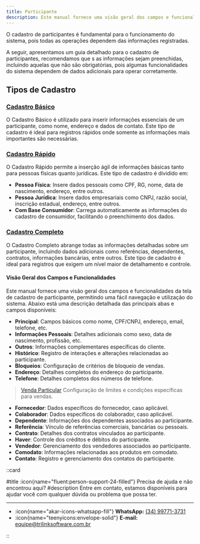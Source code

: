 ```yaml
---
title: Participante
description: Este manual fornece uma visão geral dos campos e funcionalidades da tela de cadastro de participante, permitindo uma fácil navegação e utilização do sistema.
---
```


O cadastro de participantes é fundamental para o funcionamento do sistema, pois todas as operações dependem das informações registradas.

A seguir, apresentamos um guia detalhado para o cadastro de participantes, recomendamos que s as informações sejam preenchidas, incluindo aquelas que não são obrigatórias, pois algumas funcionalidades do sistema dependem de dados adicionais para operar corretamente.

## Tipos de Cadastro

### [Cadastro Básico](/docs/cadastro/participante/_participante-basico)

O Cadastro Básico é utilizado para inserir informações essenciais de um participante, como nome, endereço e dados de contato. Este tipo de cadastro é ideal para registros rápidos onde somente as informações mais importantes são necessárias.

### [Cadastro Rápido](/docs/cadastro/participante/_participante-rapido)

O Cadastro Rápido permite a inserção ágil de informações básicas tanto para pessoas físicas quanto jurídicas. Este tipo de cadastro é dividido em:

- **Pessoa Física**: Insere dados pessoais como CPF, RG, nome, data de nascimento, endereço, entre outros.
- **Pessoa Jurídica**: Insere dados empresariais como CNPJ, razão social, inscrição estadual, endereço, entre outros.
- **Com Base Consumidor**: Carrega automaticamente as informações do cadastro de consumidor, facilitando o preenchimento dos dados.

### [Cadastro Completo](/docs/cadastro/participante/_participante-completo)

O Cadastro Completo abrange todas as informações detalhadas sobre um participante, incluindo dados adicionais como referências, dependentes, contratos, informações bancárias, entre outros. Este tipo de cadastro é ideal para registros que exigem um nível maior de detalhamento e controle.

#### Visão Geral dos Campos e Funcionalidades

Este manual fornece uma visão geral dos campos e funcionalidades da tela de cadastro de participante, permitindo uma fácil navegação e utilização do sistema. Abaixo está uma descrição detalhada das principais abas e campos disponíveis:

- **Principal**: Campos básicos como nome, CPF/CNPJ, endereço, email, telefone, etc.
- **Informações Pessoais**: Detalhes adicionais como sexo, data de nascimento, profissão, etc.
- **Outros**: Informações complementares específicas do cliente.
- **Histórico**: Registro de interações e alterações relacionadas ao participante.
- **Bloqueios**: Configuração de critérios de bloqueio de vendas.
- **Endereço**: Detalhes completos do endereço do participante.
- **Telefone**: Detalhes completos dos números de telefone.
> [Venda Particular](/docs/cadastro/participante/_particular) Configuração de limites e condições específicas para vendas.
- **Fornecedor**: Dados específicos do fornecedor, caso aplicável.
- **Colaborador**: Dados específicos do colaborador, caso aplicável.
- **Dependente**: Informações dos dependentes associados ao participante.
- **Referência**: Vínculo de referências comerciais, bancárias ou pessoais.
- **Contrato**: Detalhes dos contratos vinculados ao participante.
- **Haver**: Controle dos créditos e débitos do participante.
- **Vendedor**: Gerenciamento dos vendedores associados ao participante.
- **Comodato**: Informações relacionadas aos produtos em comodato.
- **Contato**: Registro e gerenciamento dos contatos do participante.

::card

#title
:icon{name="fluent:person-support-24-filled"} Precisa de ajuda e não encontrou aqui?
#description
Entre em contato, estamos disponíveis para ajudar você com qualquer dúvida ou problema que possa ter.

---

- :icon{name="akar-icons-whatsapp-fill"} **WhatsApp:** [(34) 99771-3731](https://wa.me/trilinksoftware)
- :icon{name="teenyicons:envelope-solid"} **E-mail:** [equipe@trilinksoftware.com.br](mailto:equipe@trilinksoftware.com.br)

::

